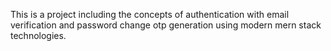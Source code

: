 This is a project including the concepts of authentication with email verification and password change otp generation using modern mern stack technologies.